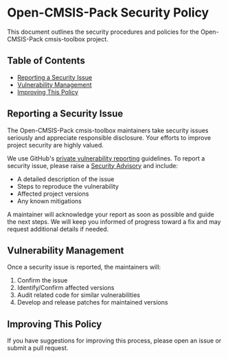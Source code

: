 # Open-CMSIS-Pack Security Policy  

This document outlines the security procedures and policies for the Open-CMSIS-Pack cmsis-toolbox project.  

## Table of Contents  
- [Reporting a Security Issue](#reporting-a-security-issue)  
- [Vulnerability Management](#vulnerability-management)  
- [Improving This Policy](#improving-this-policy)  

## Reporting a Security Issue  

The Open-CMSIS-Pack cmsis-toolbox maintainers take security issues seriously and appreciate responsible disclosure. Your efforts to improve project security are highly valued.  

We use GitHub's [private vulnerability reporting](https://docs.github.com/code-security/security-advisories/guidance-on-reporting-and-writing-information-about-vulnerabilities/privately-reporting-a-security-vulnerability) guidelines.
To report a security issue, please raise a [Security Advisory](https://github.com/Open-CMSIS-Pack/cmsis-toolbox/security/advisories/new) and include:  

- A detailed description of the issue  
- Steps to reproduce the vulnerability  
- Affected project versions  
- Any known mitigations  

A maintainer will acknowledge your report as soon as possible and guide the next steps. We will keep you informed of progress toward a fix and may request additional details if needed.  

## Vulnerability Management  

Once a security issue is reported, the maintainers will:  

1. Confirm the issue  
2. Identify/Confirm affected versions  
3. Audit related code for similar vulnerabilities  
4. Develop and release patches for maintained versions  

## Improving This Policy  

If you have suggestions for improving this process, please open an issue or submit a pull request.  
